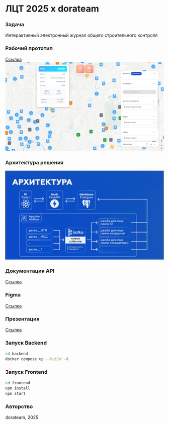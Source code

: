 # ЛЦТ 2025 x dorateam

### Задача
Интерактивный электронный журнал общего строительного контроля

### Рабочий прототип
[Ссылка](https://dora.team)
![image](imgs/app.jpeg)

### Архитектура решения
![image](imgs/architecture.jpeg)

### Документация API
[Cсылка](http://5.129.195.176:8080/docs#/)

### Figma
[Ссылка](https://www.figma.com/design/kPoOgld8k9c0Xb3f0FrwXb/%D0%9B%D0%A6%D0%A2-25?node-id=0-1&t=RjEp0QDGrisLfiKw-1)

### Презентация
[Ссылка](https://disk.yandex.ru/d/chfOVJ8LCqdl4w)

### Запуск Backend
```bash
cd backend
docker compose up --build -d
```

### Запуск Frontend
```bash
cd frontend
npm install
npm start
```

### Авторство
dorateam, 2025
